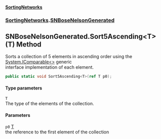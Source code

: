 #### [SortingNetworks](./index.md 'index')
### [SortingNetworks](./SortingNetworks.md 'SortingNetworks').[SNBoseNelsonGenerated](./SortingNetworks-SNBoseNelsonGenerated.md 'SortingNetworks.SNBoseNelsonGenerated')
## SNBoseNelsonGenerated.Sort5Ascending&lt;T&gt;(T) Method
Sorts a collection of 5 elements in ascending order using the [System.IComparable&lt;&gt;](https://docs.microsoft.com/en-us/dotnet/api/System.IComparable-1 'System.IComparable`1') generic  
interface implementation of each element.  
```csharp
public static void Sort5Ascending<T>(ref T p0);
```
#### Type parameters
<a name='SortingNetworks-SNBoseNelsonGenerated-Sort5Ascending-T-(T)-T'></a>
`T`  
The type of the elements of the collection.  
  
#### Parameters
<a name='SortingNetworks-SNBoseNelsonGenerated-Sort5Ascending-T-(T)-p0'></a>
`p0` [T](#SortingNetworks-SNBoseNelsonGenerated-Sort5Ascending-T-(T)-T 'SortingNetworks.SNBoseNelsonGenerated.Sort5Ascending&lt;T&gt;(T).T')  
the reference to the first element of the collection  
  
